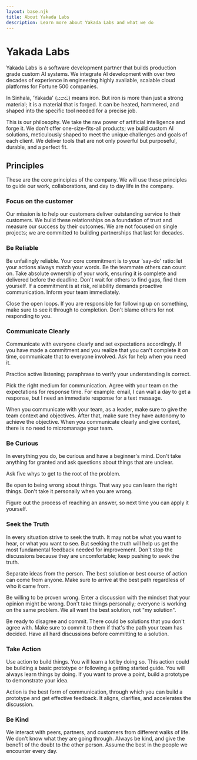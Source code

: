 ```yaml
---
layout: base.njk
title: About Yakada Labs
description: Learn more about Yakada Labs and what we do
---
```


<div class="logo">
  <h1>Yakada Labs</h1>
</div>

<div class="content-section left-aligned">
  <p>Yakada Labs is a software development partner that builds production grade custom AI systems. We integrate AI development with over two decades of experience in engineering highly available, scalable cloud platforms for Fortune 500 companies.</p>
  <p>In Sinhala, 'Yakada' (යකඩ) means iron. But iron is more than just a strong material; it is a material that is forged. It can be heated, hammered, and shaped into the specific tool needed for a precise job.</p>

  <p>This is our philosophy. We take the raw power of artificial intelligence and forge it. We don't offer one-size-fits-all products; we build custom AI solutions, meticulously shaped to meet the unique challenges and goals of each client. We deliver tools that are not only powerful but purposeful, durable, and a perfect fit.</p>
</div>

<div class="content-section left-aligned">
  <h2 id="principles">Principles</h2>
  <p>These are the core principles of the company. We will use these principles to guide our work, collaborations, and day to day life in the company.</p>
  <h3>Focus on the customer</h3>
    <p>Our mission is to help our customers deliver outstanding service to their customers. We build these relationships on a foundation of trust and measure our success by their outcomes. We are not focused on single projects; we are committed to building partnerships that last for decades.</p>
  <h3>Be Reliable</h3>
    <p>Be unfailingly reliable. Your core commitment is to your 'say-do' ratio: let your actions always match your words. Be the teammate others can count on. Take absolute ownership of your work, ensuring it is complete and delivered before the deadline. Don't wait for others to find gaps, find them yourself. If a commitment is at risk, reliability demands proactive communication. Inform your team immediately.</p>
    <p>Close the open loops. If you are responsible for following up on something, make sure to see it through to completion. Don't blame others for not responding to you.</p>
  <h3>Communicate Clearly</h3>
  <p>Communicate with everyone clearly and set expectations accordingly. If you have made a commitment and you realize that you can't complete it on time, communicate that to everyone involved. Ask for help when you need it.</p>
  <p>Practice active listening; paraphrase to verify your understanding is correct.</p>
  <p>Pick the right medium for communication. Agree with your team on the expectations for response time. For example: email, I can wait a day to get a response, but I need an immediate response for a text message.</p>
  <p>When you communicate with your team, as a leader, make sure to give the team context and objectives. After that, make sure they have autonomy to achieve the objective. When you communicate clearly and give context, there is no need to micromanage your team.</p>
  <h3>Be Curious</h3>
  <p>In everything you do, be curious and have a beginner's mind. Don't take anything for granted and ask questions about things that are unclear.</p>
  <p>Ask five whys to get to the root of the problem.</p>
  <p>Be open to being wrong about things. That way you can learn the right things. Don't take it personally when you are wrong.</p>
  <p>Figure out the process of reaching an answer, so next time you can apply it yourself.</p>
  <h3>Seek the Truth</h3>
  <p>In every situation strive to seek the truth. It may not be what you want to hear, or what you want to see. But seeking the truth will help us get the most fundamental feedback needed for improvement. Don't stop the discussions because they are uncomfortable; keep pushing to seek the truth.</p>
  <p>Separate ideas from the person. The best solution or best course of action can come from anyone. Make sure to arrive at the best path regardless of who it came from.</p>
  <p>Be willing to be proven wrong. Enter a discussion with the mindset that your opinion might be wrong. Don't take things personally; everyone is working on the same problem. We all want the best solution, not "my solution".</p>
  <p>Be ready to disagree and commit. There could be solutions that you don't agree with. Make sure to commit to them if that's the path your team has decided. Have all hard discussions before committing to a solution.</p>
  <h3>Take Action</h3>
  <p>Use action to build things. You will learn a lot by doing so. This action could be building a basic prototype or following a getting started guide. You will always learn things by doing. If you want to prove a point, build a prototype to demonstrate your idea.</p>
  <p>Action is the best form of communication, through which you can build a prototype and get effective feedback. It aligns, clarifies, and accelerates the discussion.</p>
  <h3>Be Kind</h3>
  <p>We interact with peers, partners, and customers from different walks of life. We don't know what they are going through. Always be kind, and give the benefit of the doubt to the other person. Assume the best in the people we encounter every day.</p>
</div>


